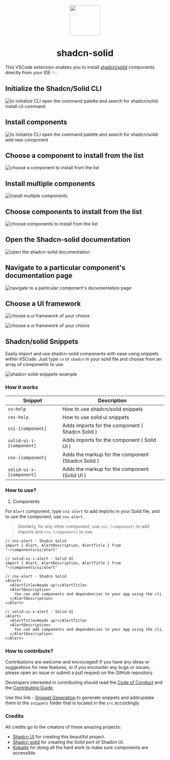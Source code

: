 <p align="center">
 <img align="center" src="https://raw.githubusercontent.com/selemondev/vscode-shadcn-solid/master/src/images/logo.png" height="96" />
 <h1 align="center">
  shadcn-solid
 </h1>
</p>

This VSCode extension enables you to install [shadcn/solid](https://solid-ui-components.vercel.app) components directly from your IDE ✨.

## Initialize the Shadcn/Solid CLI

![to initialize CLI open the command palette and search for shadcn/solid: install cli command](https://raw.githubusercontent.com/selemondev/vscode-shadcn-solid/master/src/assets/images/init-cli.png)

## Install components

![to initialize CLI open the command palette and search for shadcn/solid: add new component](https://raw.githubusercontent.com/selemondev/vscode-shadcn-solid/master/src/assets/images/add-new-component.png)

## Choose a component to install from the list

![choose a component to install from the list](https://raw.githubusercontent.com/selemondev/vscode-shadcn-solid/master/src/assets/images/add-new-component-preview.png)

## Install multiple components

![install multiple components](https://raw.githubusercontent.com/selemondev/vscode-shadcn-solid/master/src/assets/images/add-multiple-components.png)

## Choose components to install from the list
![choose components to install from the list](https://raw.githubusercontent.com/selemondev/vscode-shadcn-solid/master/src/assets/images/add-multiple-components-preview.png)

## Open the Shadcn-solid documentation

![open the shadcn-solid documentation](https://raw.githubusercontent.com/selemondev/vscode-shadcn-solid/master/src/assets/images/shadcn-solid-docs.png)

## Navigate to a particular component's documentation page

![navigate to a particular component's documentation page](https://raw.githubusercontent.com/selemondev/vscode-shadcn-solid/master/src/assets/images/shadcn-solid-component-docs.png)

## Choose a UI framework
![choose a ui framework of your choice](https://raw.githubusercontent.com/selemondev/vscode-shadcn-solid/master/src/assets/images/choose-ui-framework.png)

![choose a ui framework of your choice](https://raw.githubusercontent.com/selemondev/vscode-shadcn-solid/master/src/assets/images/ui-framework.png)


## Shadcn/solid Snippets

Easily import and use shadcn-solid components with ease using snippets within VSCode. Just type `cn` or `shadcn` in your solid file and choose from an array of components to use.

![shadcn-solid-snippets-example](https://raw.githubusercontent.com/selemondev/vscode-shadcn-solid/master/src/assets/images/shadcn-solid-import.png)

### How it works

| Snippet           | Description                            |
| ----------------- | -------------------------------------- |
| `cn-help`         | How to use shadcn/solid snippets       |
| `cns-help`         | How to use solid ui snippets       |
| `cni-[component]` | Adds imports for the component ( Shadcn Solid )         |
| `solid-ui-i-[component]` | Adds imports for the component ( Solid UI )   |
| `cnx-[component]` | Adds the markup for the component (Shadcn Solid ) |
| `solid-ui-x-[component]` | Adds the markup for the component (Solid UI ) |

### How to use?

1. Components

For `Alert` component, type `cni-alert` to add imports in your Solid file, and to use the component, use `cnx-alert`.

> Similarly, for any other component, use `cni-[component]` to add imports and `cnx-[component]` to use.

```tsx
// cni-alert - Shadcn Solid
import { Alert, AlertDescription, AlertTitle } from "~/components/ui/alert"

// solid-ui-i-alert - Solid UI
import { Alert, AlertDescription, AlertTitle } from "~/components/ui/alert"

// cnx-alert - Shadcn Solid
<Alert>
  <AlertTitle>Heads up!</AlertTitle>
  <AlertDescription>
    You can add components and dependencies to your app using the cli.
  </AlertDescription>
</Alert>

// solid-ui-x-alert - Solid UI
<Alert>
  <AlertTitle>Heads up!</AlertTitle>
  <AlertDescription>
    You can add components and dependencies to your app using the cli.
  </AlertDescription>
</Alert>
```

### How to contribute?

Contributions are welcome and encouraged! If you have any ideas or suggestions for new features, or if you encounter any bugs or issues, please open an issue or submit a pull request on the GitHub repository. 

Developers interested in contributing should read the [Code of Conduct](./CODE_OF_CONDUCT.md) and the [Contributing Guide](./CONTRIBUTING.md).

Use this link - [Snippet Generation](https://snippet-generator.app/?description=https%3A%2F%2Fsolid-ui-components.vercel.app%2Fdocs%2Fcomponents&tabtrigger=shadcn-&snippet=&mode=vscode) to generate snippets and add/update them to the `snippets` folder that is located in the `src` accordingly.


### Credits 

All credits go to the creators of these amazing projects:

- [Shadcn UI](https://ui.shadcn.com) for creating this beautiful project.
- [Shadcn solid](https://solid-ui-components.vercel.app/) for creating the Solid port of Shadcn UI.
- [Kobalte](https://kobalte.dev/docs/core/overview/introduction) for doing all the hard work to make sure components are accessible.
